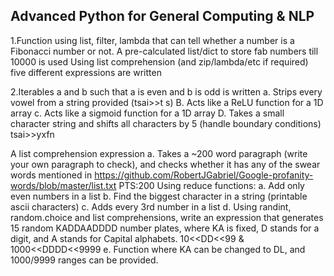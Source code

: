 ## Advanced Python for General Computing & NLP

1.Function using list, filter, lambda that can tell whether a number is a Fibonacci number or not. A pre-calculated list/dict to store fab numbers till 10000 is used
Using list comprehension (and zip/lambda/etc if required) five different expressions are written

2.Iterables a and b such that a is even and b is odd is written
  a.  Strips every vowel from a string provided (tsai>>t s)
  B.  Acts like a ReLU function for a 1D array
  c.  Acts like a sigmoid function for a 1D array
  D.  Takes a small character string and shifts all characters by 5 (handle boundary conditions) tsai>>yxfn

A list comprehension expression 
  a. Takes a ~200 word paragraph (write your own paragraph to check), and checks whether it has any of the swear words mentioned in https://github.com/RobertJGabriel/Google-profanity-words/blob/master/list.txt PTS:200
Using reduce functions:
  a. Add only even numbers in a list
  b. Find the biggest character in a string (printable ascii characters)
  c. Adds every 3rd number in a list
  d. Using randint, random.choice and list comprehensions, write an expression that generates 15 random KADDAADDDD number plates, where KA is fixed, D stands for a digit, 
  and A stands for Capital alphabets. 10<<DD<<99 & 1000<<DDDD<<9999 
  e. Function where KA can be changed to DL, and 1000/9999 ranges can be provided.  
